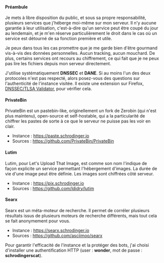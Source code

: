 #### Préambule
Je mets à libre disposition du public, et sous sa propre responsabilité, plusieurs services que j'héberge moi-même sur mon serveur. Il n'y aucune garantie à leur utilisation, c'est-à-dire qu'un service peut être coupé du jour au lendemain, et je m'en réserve particulièrement le droit dans le cas où un service est détourné de sa fonction première et utile.

Je peux dans tous les cas promettre que je me garde bien d'être gourmand vis-à-vis des données personnelles. Aucun tracking, aucun mouchard. De plus, certains services ont recours au chiffrement, ce qui fait que je ne peux pas lire les fichiers depuis mon serveur directement.

J'utilise systématiquement **DNSSEC** et **DANE**. Si au moins l'un des deux protocoles n'est pas respecté, alors posez-vous des questions sur l'authenticité de l'instance visitée. Il existe une extension sur Firefox, [DNSSEC/TLSA Validator](https://www.dnssec-validator.cz/), pour vérifier cela.

#### PrivateBin
PrivateBin est un pastebin-like, originellement un fork de Zerobin (qui n'est plus maintenu), open-source et self-hostable, qui a la particularité de chiffrer les pastes de sorte à ce que le serveur ne puisse pas les voir en clair.

- Instance : https://paste.schrodinger.io
- Sources : https://github.com/PrivateBin/PrivateBin

#### Lutim
Lutim, pour Let's Upload That Image, est comme son nom l'indique de façon explicite un service permettant l'hébergement d'images. La durée de vie d'une image peut être définie. Les images sont chiffrées côté serveur.

- Instance : https://pix.schrodinger.io
- Sources : https://github.com/ldidry/lutim

#### Searx
Searx est un méta-moteur de recherche. Il permet de corréler plusieurs résultats issus de plusieurs moteurs de recherche différents, mais tout cela se fait anonymement pour vous.

- Instance : https://searx.schrodinger.io
- Sources : https://github.com/asciimoo/searx

Pour garantir l'efficacité de l'instance et la protéger des bots, j'ai choisi d'installer une authentification HTTP (user : **wonder**, mot de passe : **schrodingerscat**).
